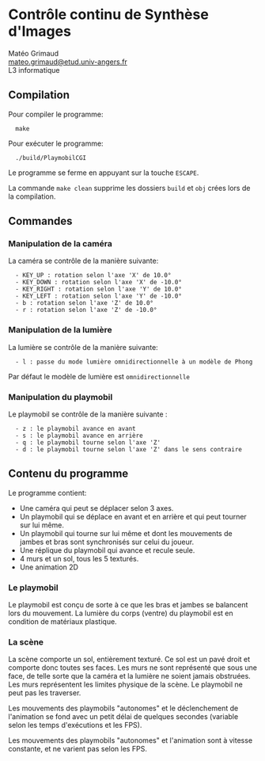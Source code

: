 # Contrôle continu de Synthèse d'Images

Matéo Grimaud  
mateo.grimaud@etud.univ-angers.fr  
L3 informatique  

## Compilation

Pour compiler le programme:

```shell
  make
```

Pour exécuter le programme:

```shell
  ./build/PlaymobilCGI
```

Le programme se ferme en appuyant sur la touche `ESCAPE`.

La commande `make clean` supprime les dossiers `build` et `obj` crées lors de la compilation.

## Commandes

### Manipulation de la caméra

La caméra se contrôle de la manière suivante:

```
  - KEY_UP : rotation selon l'axe 'X' de 10.0°
  - KEY_DOWN : rotation selon l'axe 'X' de -10.0°
  - KEY_RIGHT : rotation selon l'axe 'Y' de 10.0°
  - KEY_LEFT : rotation selon l'axe 'Y' de -10.0°
  - b : rotation selon l'axe 'Z' de 10.0°
  - r : rotation selon l'axe 'Z' de -10.0°
```

### Manipulation de la lumière

La lumière se contrôle de la manière suivante:

```
  - l : passe du mode lumière omnidirectionnelle à un modèle de Phong
```

Par défaut le modèle de lumière est `omnidirectionnelle`

### Manipulation du playmobil

Le playmobil se contrôle de la manière suivante :

```
  - z : le playmobil avance en avant
  - s : le playmobil avance en arrière
  - q : le playmobil tourne selon l'axe 'Z'
  - d : le playmobil tourne selon l'axe 'Z' dans le sens contraire
```

## Contenu du programme

Le programme contient:
 - Une caméra qui peut se déplacer selon 3 axes.
 - Un playmobil qui se déplace en avant et en arrière et qui peut tourner sur lui même.
 - Un playmobil qui tourne sur lui même et dont les mouvements de jambes et bras sont synchronisés sur celui du joueur.
 - Une réplique du playmobil qui avance et recule seule.
 - 4 murs et un sol, tous les 5 texturés.
 - Une animation 2D

### Le playmobil

Le playmobil est conçu de sorte à ce que les bras et jambes se balancent lors du mouvement.
La lumière du corps (ventre) du playmobil est en condition de matériaux plastique.

### La scène

La scène comporte un sol, entièrement texturé. Ce sol est un pavé droit et comporte donc toutes ses faces.
Les murs ne sont représenté que sous une face, de telle sorte que la caméra et la lumière ne soient jamais obstruées.
Les murs représentent les limites physique de la scène. Le playmobil ne peut pas les traverser.

Les mouvements des playmobils "autonomes" et le déclenchement de l'animation se fond avec un petit délai de quelques secondes (variable selon les temps d'exécutions et les FPS).

Les mouvements des playmobils "autonomes" et l'animation sont à vitesse constante, et ne varient pas selon les FPS.
